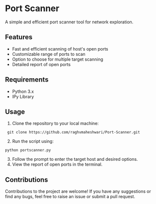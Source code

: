 # Port Scanner

A simple and efficient port scanner tool for network exploration.

## Features

- Fast and efficient scanning of host's open ports
- Customizable range of ports to scan
- Option to choose for multiple target scanning 
- Detailed report of open ports 

## Requirements

- Python 3.x
- IPy Library

## Usage

1. Clone the repository to your local machine:
```terminal
 git clone https://github.com/raghvmaheshwari/Port-Scanner.git
 ```
2. Run the script using:
```terminal
python portscanner.py
```
3. Follow the prompt to enter the target host and desired options.
4. View the report of open ports in the terminal.

## Contributions

Contributions to the project are welcome! If you have any suggestions or find any bugs, feel free to raise an issue or submit a pull request.




